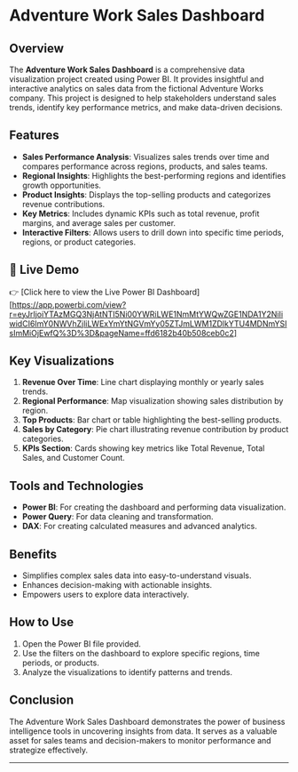 # Adventure Work Sales Dashboard

## Overview
The **Adventure Work Sales Dashboard** is a comprehensive data visualization project created using Power BI. It provides insightful and interactive analytics on sales data from the fictional Adventure Works company. This project is designed to help stakeholders understand sales trends, identify key performance metrics, and make data-driven decisions.

## Features
- **Sales Performance Analysis**: Visualizes sales trends over time and compares performance across regions, products, and sales teams.
- **Regional Insights**: Highlights the best-performing regions and identifies growth opportunities.
- **Product Insights**: Displays the top-selling products and categorizes revenue contributions.
- **Key Metrics**: Includes dynamic KPIs such as total revenue, profit margins, and average sales per customer.
- **Interactive Filters**: Allows users to drill down into specific time periods, regions, or product categories.

## 🔗 Live Demo
👉 [Click here to view the Live Power BI Dashboard][https://app.powerbi.com/view?r=eyJrIjoiYTAzMGQ3NjAtNTI5Ni00YWRiLWE1NmMtYWQwZGE1NDA1Y2NiIiwidCI6ImY0NWVhZjliLWExYmYtNGVmYy05ZTJmLWM1ZDlkYTU4MDNmYSIsImMiOjEwfQ%3D%3D&pageName=ffd6182b40b508ceb0c2]

## Key Visualizations
1. **Revenue Over Time**: Line chart displaying monthly or yearly sales trends.
2. **Regional Performance**: Map visualization showing sales distribution by region.
3. **Top Products**: Bar chart or table highlighting the best-selling products.
4. **Sales by Category**: Pie chart illustrating revenue contribution by product categories.
5. **KPIs Section**: Cards showing key metrics like Total Revenue, Total Sales, and Customer Count.

## Tools and Technologies
- **Power BI**: For creating the dashboard and performing data visualization.
- **Power Query**: For data cleaning and transformation.
- **DAX**: For creating calculated measures and advanced analytics.

## Benefits
- Simplifies complex sales data into easy-to-understand visuals.
- Enhances decision-making with actionable insights.
- Empowers users to explore data interactively.

## How to Use
1. Open the Power BI file provided.
2. Use the filters on the dashboard to explore specific regions, time periods, or products.
3. Analyze the visualizations to identify patterns and trends.

## Conclusion
The Adventure Work Sales Dashboard demonstrates the power of business intelligence tools in uncovering insights from data. It serves as a valuable asset for sales teams and decision-makers to monitor performance and strategize effectively.

---

